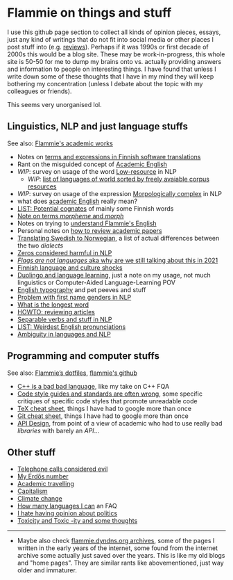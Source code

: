 # Flammie on things and stuff

I use this github page section to collect all kinds of opinion pieces, essays,
just any kind of writings that do not fit into social media or other places I
post stuff into (e.g. [reviews](/reviews-everything/)). Perhaps if it was 1990s
or first decade of 2000s this would be a blog site. These may be
work-in-progress, this whole site is 50-50 for me to dump my brains onto vs.
actually providing answers and information to people on interesting things. I
have found that unless I write down some of these thoughts that I have in my
mind they will keep bothering my concentration (unless I debate about the topic
with my colleagues or friends).

This seems very unorganised lol.

## Linguistics, NLP and just language stuffs

See also: [Flammie's academic works](/purplemonkeydishwasher/)

* Notes on [terms and expressions in Finnish software
  translations](finnish-translator-notes.html)
* Rant on the misguided concept of [Academic English](academic-english.html)
* *WIP*: survey on usage of the word
  [Low-resource](what-is-low-resource-language.html) in NLP
    * *WIP*: [list of languages of world sorted by freely avaiable corpus
    resources](languages-by-resources.html)
* *WIP*: survey on usage of the expression
  [Morpologically complex](what-is-morphologically-complex-language.html)
  in NLP
* what does [academic English](academic-english.html) really mean?
* [LIST: Potential cognates](cognate-collection.html) of mainly some Finnish words
* [Note on terms *morpheme* and *morph*](morph-or-morpheme.html)
* Notes on trying to [understand Flammie's English](my-english.html)
* Personal notes on [how to review academic papers](reviewing-guidelines.html)
* [Translating Swedish to Norwegian](swedish-to-norwegian.html), a list of
  actual differences between the two *dialects*
* [Zeros considered harmful in NLP](zerostuff-in-nlp.html)
* [*Flags are not languages* aka why are we still talking about this in
  2021](flags-are-not-languages.html)
* [Finnish language and culture shocks](finnish-culture.html)
* [Duolingo and language learning](duolingo.markdown), just a note on my usage,
  not much linguistics or Computer-Aided Language-Learning POV
* [English typography](english-typography-and-stuff.html) and pet peeves and
  stuff
* [Problem with first name genders in NLP](first-name-genders.html)
* [What is the longest word](longest-word.html)
* [HOWTO: reviewing articles](reviewing-guidelines.html)
* [Separable verbs and stuff in NLP](separable-verbs.html)
* [LIST: Weirdest English pronunciations](weirdest-english.html)
* [Ambiguity in languages and NLP](ambiguity.html)

## Programming and computer stuffs

See also: [Flammie’s dotfiles](/dotfiles/), [flammie's
github](https://github.com/flammie/)

* [C++ is a bad bad language](cpp-fails.html), like my take on C++ FQA
* [Code style guides and standards are often wrong](code-style-fails.markdown),
  some specific critiques of specific code styles that promote unreadable code
* [TeX cheat sheet](tex-cheat-sheet.html), things I have had to google more
  than once
* [Git cheat sheet](git-cheat-sheet.html), things I have had to google more
  than once
* [API Design](api-design.html), from point of a view of academic who had to use
  really bad *libraries* with barely an *API*...

## Other stuff

* [Telephone calls considered evil](telephones.html)
* [My Erdős number](erdos-number.html)
* [Academic travelling](academic-travelling.html)
* [Capitalism](capitalism-fails.html)
* [Climate change](climate-change.html)
* [How many languages I can](how-many-languages-you-can.html) an FAQ
* [I hate having opinion about politics](politics.html)
* [Toxicity and Toxic -ity and some thoughts](toxicity.html)

-----

* Maybe also check [flammie.dyndns.org archives](archive/index.html),
  some of the pages I written in the early years of the internet,
  some found from the internet archive some actually just saved over the years.
  This is like my old blogs and "home pages". They are similar rants
  like abovementioned, just way older and immaturer.

